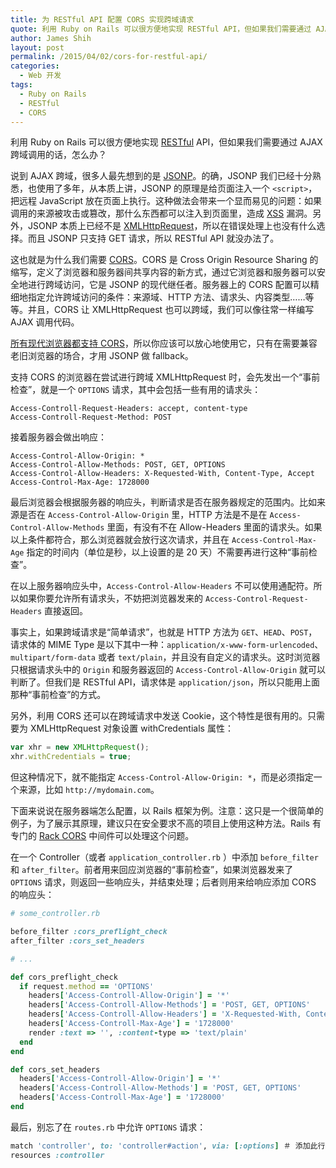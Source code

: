 ```yaml
---
title: 为 RESTful API 配置 CORS 实现跨域请求
quote: 利用 Ruby on Rails 可以很方便地实现 RESTful API，但如果我们需要通过 AJAX 跨域调用的话，还需要给 API 配置好 CORS 才行
author: James Shih
layout: post
permalink: /2015/04/02/cors-for-restful-api/
categories:
  - Web 开发
tags:
  - Ruby on Rails
  - RESTful
  - CORS
---
```

利用 Ruby on Rails 可以很方便地实现 [RESTful](https://en.wikipedia.org/wiki/Restful) API，但如果我们需要通过 AJAX 跨域调用的话，怎么办？

说到 AJAX 跨域，很多人最先想到的是 [JSONP](https://en.wikipedia.org/wiki/JSONP)。的确，JSONP 我们已经十分熟悉，也使用了多年，从本质上讲，JSONP 的原理是给页面注入一个 `<script>`，把远程 JavaScript 放在页面上执行。这种做法会带来一个显而易见的问题：如果调用的来源被攻击或篡改，那什么东西都可以注入到页面里，造成 [XSS](https://en.wikipedia.org/wiki/Cross-Site_scripting) 漏洞。另外，JSONP 本质上已经不是 [XMLHttpRequest](https://en.wikipedia.org/wiki/XMLHttpRequest)，所以在错误处理上也没有什么选择。而且 JSONP 只支持 GET 请求，所以 RESTful API 就没办法了。

这也就是为什么我们需要 [CORS](https://en.wikipedia.org/wiki/Cross-origin_resource_sharing)。CORS 是 Cross Origin Resource Sharing 的缩写，定义了浏览器和服务器间共享内容的新方式，通过它浏览器和服务器可以安全地进行跨域访问，它是 JSONP 的现代继任者。服务器上的 CORS 配置可以精细地指定允许跨域访问的条件：来源域、HTTP 方法、请求头、内容类型……等等。并且，CORS 让 XMLHttpRequest 也可以跨域，我们可以像往常一样编写 AJAX 调用代码。

[所有现代浏览器都支持 CORS](http://caniuse.com/#feat=cors)，所以你应该可以放心地使用它，只有在需要兼容老旧浏览器的场合，才用 JSONP 做 fallback。

支持 CORS 的浏览器在尝试进行跨域 XMLHttpRequest 时，会先发出一个“事前检查”，就是一个 `OPTIONS` 请求，其中会包括一些有用的请求头：

	Access-Controll-Request-Headers: accept, content-type
	Access-Controll-Request-Method: POST

接着服务器会做出响应：

	Access-Control-Allow-Origin: *
	Access-Control-Allow-Methods: POST, GET, OPTIONS
	Access-Control-Allow-Headers: X-Requested-With, Content-Type, Accept
	Access-Control-Max-Age: 1728000

最后浏览器会根据服务器的响应头，判断请求是否在服务器规定的范围内。比如来源是否在 `Access-Control-Allow-Origin` 里，HTTP 方法是不是在 `Access-Control-Allow-Methods` 里面，有没有不在 Allow-Headers 里面的请求头。如果以上条件都符合，那么浏览器就会放行这次请求，并且在 `Access-Control-Max-Age` 指定的时间内（单位是秒，以上设置的是 20 天）不需要再进行这种“事前检查”。

在以上服务器响应头中，`Access-Control-Allow-Headers` 不可以使用通配符。所以如果你要允许所有请求头，不妨把浏览器发来的 `Access-Control-Request-Headers` 直接返回。

事实上，如果跨域请求是“简单请求”，也就是 HTTP 方法为 `GET`、`HEAD`、`POST`，请求体的 MIME Type 是以下其中一种：`application/x-www-form-urlencoded`、`multipart/form-data` 或者 `text/plain`，并且没有自定义的请求头。这时浏览器只根据请求头中的 `Origin` 和服务器返回的 `Access-Control-Allow-Origin` 就可以判断了。但我们是 RESTful API，请求体是 `application/json`，所以只能用上面那种“事前检查”的方式。

另外，利用 CORS 还可以在跨域请求中发送 Cookie，这个特性是很有用的。只需要为 XMLHttpRequest 对象设置 withCredentials 属性：

```javascript
var xhr = new XMLHttpRequest();
xhr.withCredentials = true;
```

但这种情况下，就不能指定 `Access-Control-Allow-Origin: *`，而是必须指定一个来源，比如 `http://mydomain.com`。

下面来说说在服务器端怎么配置，以 Rails 框架为例。注意：这只是一个很简单的例子，为了展示其原理，建议只在安全要求不高的项目上使用这种方法。Rails 有专门的 [Rack CORS](https://github.com/cyu/rack-cors) 中间件可以处理这个问题。

在一个 Controller（或者 `application_controller.rb` ）中添加 `before_filter` 和 `after_filter`。前者用来回应浏览器的“事前检查”，如果浏览器发来了 `OPTIONS` 请求，则返回一些响应头，并结束处理；后者则用来给响应添加 CORS 的响应头：

```ruby
# some_controller.rb

before_filter :cors_preflight_check
after_filter :cors_set_headers

# ...

def cors_preflight_check
  if request.method == 'OPTIONS'
    headers['Access-Controll-Allow-Origin'] = '*'
    headers['Access-Controll-Allow-Methods'] = 'POST, GET, OPTIONS'
    headers['Access-Controll-Allow-Headers'] = 'X-Requested-With, Content-Type, Accept'
    headers['Access-Controll-Max-Age'] = '1728000'
    render :text => '', :content-type => 'text/plain'
  end
end

def cors_set_headers
  headers['Access-Controll-Allow-Origin'] = '*'
  headers['Access-Controll-Allow-Methods'] = 'POST, GET, OPTIONS'
  headers['Access-Controll-Max-Age'] = '1728000'
end
```

最后，别忘了在 `routes.rb` 中允许 `OPTIONS` 请求：

```ruby
match 'controller', to: 'controller#action', via: [:options] ＃ 添加此行
resources :controller
```

